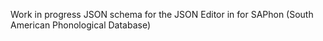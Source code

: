 Work in progress JSON schema for the JSON Editor in for SAPhon (South American Phonological Database)
